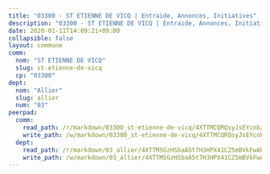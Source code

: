 ```yaml
---
title: "03300 - ST ETIENNE DE VICQ | Entraide, Annonces, Initiatives"
description: "03300 - ST ETIENNE DE VICQ | Entraide, Annonces, Initiatives"
date: 2020-01-11T14:09:21+09:00
collapsible: false
layout: commune
comm:
  nom: "ST ETIENNE DE VICQ"
  slug: st-etienne-de-vicq
  cp: "03300"
dept:
  nom: "Allier"
  slug: allier
  num: "03"
peerpad:
  comm:
    read_path: /r/markdown/03300_st-etienne-de-vicq/4XTTMCQRQsyJsEYcnbz67xCx83RN4W9JMSRk2tP5oEvfictLX
    write_path: /w/markdown/03300_st-etienne-de-vicq/4XTTMCQRQsyJsEYcnbz67xCx83RN4W9JMSRk2tP5oEvfictLX-K3TgUcGayws8AZZq6YmroxrpV8VSGP4Uwdo2D8PQmC1TMf6faF2cWPqyc9JwH7QKXEL41eNaLE3euNbxMSoELbpf2BHLMCftQrbh2FCW4YVL1diuJNef3qDpaLSF49R73nfqine3
  dept:
    read_path: /r/markdown/03_allier/4XTTM5GzHSbaA5t7H3HPX41CZ5mBVkFwAP4hDd5RoBY2JsEAy
    write_path: /w/markdown/03_allier/4XTTM5GzHSbaA5t7H3HPX41CZ5mBVkFwAP4hDd5RoBY2JsEAy-K3TgTfK63S9nh1XDKRdQM5CC7MJ5PWSrKVUCPKbSrFQ3cakeCH8tQGdUR9DTAz4uGC38FSNg947MKdwTpPPt11GSCbnkNPZdBTNtwdL7kw34FMS1ADZJRkGgd1Xx6qPUaEUtuBP3
---
```


